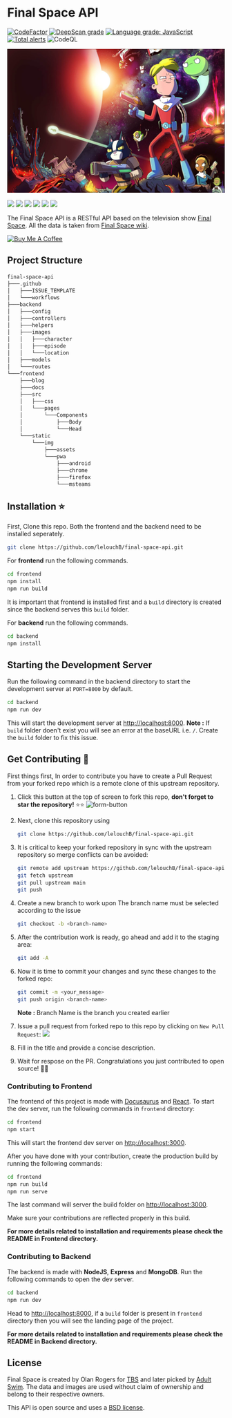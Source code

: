 # Final Space API

[![CodeFactor](https://www.codefactor.io/repository/github/lelouchb/final-space-api/badge)](https://www.codefactor.io/repository/github/lelouchb/final-space-api)
[![DeepScan grade](https://deepscan.io/api/teams/11524/projects/14429/branches/268739/badge/grade.svg)](https://deepscan.io/dashboard#view=project&tid=11524&pid=14429&bid=268739)
[![Language grade: JavaScript](https://img.shields.io/lgtm/grade/javascript/g/lelouchB/final-space-api.svg?logo=lgtm&logoWidth=18)](https://lgtm.com/projects/g/lelouchB/final-space-api/context:javascript)
[![Total alerts](https://img.shields.io/lgtm/alerts/g/lelouchB/final-space-api.svg?logo=lgtm&logoWidth=18)](https://lgtm.com/projects/g/lelouchB/final-space-api/alerts/)
![CodeQL](https://github.com/lelouchB/final-space-api/workflows/CodeQL/badge.svg)

[![Final Space API](https://raw.githubusercontent.com/lelouchB/lelouchB/master/wallpaper.jpg)](https://finalspaceapi.com)

![](https://img.shields.io/badge/Maintained-Yes-orange)
![](https://img.shields.io/badge/PRs-Accepting-brightgreen)
![](https://img.shields.io/github/issues/lelouchB/final-space-api)
![](https://img.shields.io/github/contributors/lelouchB/final-space-api)
![](https://img.shields.io/github/issues-pr/lelouchB/final-space-api)
![](https://img.shields.io/github/license/lelouchB/final-space-api)

The Final Space API is a RESTful API based on the television show [Final Space](https://en.wikipedia.org/wiki/Final_Space). All the data is taken from [Final Space wiki](https://final-space.fandom.com/wiki/Final_Space_Wiki).

<a href="https://www.buymeacoffee.com/ashutoshksingh" target="_blank"><img src="https://cdn.buymeacoffee.com/buttons/default-orange.png" alt="Buy Me A Coffee" height="41" width="174"></a>

## Project Structure

```
final-space-api
├───.github
│   ├───ISSUE_TEMPLATE
│   └───workflows
├───backend
│   ├───config
│   ├───controllers
│   ├───helpers
│   ├───images
│   │   ├───character
│   │   ├───episode
│   │   └───location
│   ├───models
│   └───routes
└───frontend
    ├───blog
    ├───docs
    ├───src
    │   ├───css
    │   └───pages
    │       └───Components
    │           ├───Body
    │           └───Head
    └───static
        └───img
            ├───assets
            └───pwa
                ├───android
                ├───chrome
                ├───firefox
                └───msteams
```

## Installation ⭐

First, Clone this repo. Both the frontend and the backend need to be installed seperately.

```bash
git clone https://github.com/lelouchB/final-space-api.git
```

For **frontend** run the following commands.

```bash
cd frontend
npm install
npm run build
```

It is important that frontend is installed first and a `build` directory is created since the backend serves this `build` folder.

For **backend** run the following commands.

```bash
cd backend
npm install
```

## Starting the Development Server

Run the following command in the backend directory to start the development server at `PORT=8000` by default.

```bash
cd backend
npm run dev
```

This will start the development server at [http://localhost:8000](http://localhost:8000).
**Note :** If `build` folder doen't exist you will see an error at the baseURL i.e. `/`. Create the `build` folder to fix this issue.

## Get Contributing 🤩

First things first, In order to contribute you have to create a Pull Request from your forked repo which is a remote clone of this upstream repository.

1. Click this button at the top of screen to fork this repo, **don't forget to star the repository!** ⭐⭐
   ![form-button](https://github-images.s3.amazonaws.com/help/bootcamp/Bootcamp-Fork.png)

2. Next, clone this repository using

   ```bash
   git clone https://github.com/lelouchB/final-space-api.git
   ```

3. It is critical to keep your forked repository in sync with the upstream repository so merge conflicts can be avoided:

   ```bash
   git remote add upstream https://github.com/lelouchB/final-space-api.git
   git fetch upstream
   git pull upstream main
   git push
   ```

4. Create a new branch to work upon
   The branch name must be selected according to the issue

   ```bash
   git checkout -b <branch-name>
   ```

5. After the contribution work is ready, go ahead and add it to the staging area:

   ```bash
   git add -A
   ```

6. Now it is time to commit your changes and sync these changes to the forked repo:

   ```bash
   git commit -m <your_message>
   git push origin <branch-name>
   ```

   **Note :** Branch Name is the branch you created earlier

7. Issue a pull request from forked repo to this repo by clicking on `New Pull Request`:
   ![](https://guides.github.com/activities/hello-world/create-pr.png)

8. Fill in the title and provide a concise description.
9. Wait for respose on the PR. Congratulations you just contributed to open source! 👏👏

### Contributing to Frontend

The frontend of this project is made with [Docusaurus](https://v2.docusaurus.io/docs/) and [React](https://reactjs.org/).
To start the dev server, run the following commands in `frontend` directory:

```bash
cd frontend
npm start
```

This will start the frontend dev server on [http://localhost:3000](http://localhost:3000).

After you have done with your contribution, create the production build by running the following commands:

```bash
cd frontend
npm run build
npm run serve
```

The last command will server the build folder on [http://localhost:3000](http://localhost:3000).

Make sure your contributions are reflected properly in this build.

**For more details related to installation and requirements please check the README in Frontend directory.**

### Contributing to Backend

The backend is made with **NodeJS**, **Express** and **MongoDB**.
Run the following commands to open the dev server.

```bash
cd backend
npm run dev
```

Head to [http://localhost:8000](http://localhost:8000), if a `build` folder is present in `frontend` directory then you will see the landing page of the project.

**For more details related to installation and requirements please check the README in Backend directory.**

## License

Final Space is created by Olan Rogers for [TBS](https://www.tbs.com/) and later picked by [Adult Swim](https://www.adultswim.com). The data and images are used without claim of ownership and belong to their respective owners.

This API is open source and uses a [BSD license](/LICENSE).
